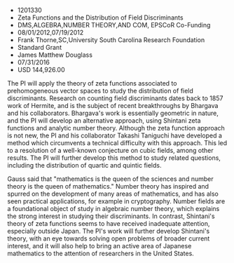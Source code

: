 
* 1201330
* Zeta Functions and the Distribution of Field Discriminants
* DMS,ALGEBRA,NUMBER THEORY,AND COM, EPSCoR Co-Funding
* 08/01/2012,07/19/2012
* Frank Thorne,SC,University South Carolina Research Foundation
* Standard Grant
* James Matthew Douglass
* 07/31/2016
* USD 144,926.00

The PI will apply the theory of zeta functions associated to prehomogeneous
vector spaces to study the distribution of field discriminants. Research on
counting field discriminants dates back to 1857 work of Hermite, and is the
subject of recent breakthroughs by Bhargava and his collaborators. Bhargava's
work is essentially geometric in nature, and the PI will develop an alternative
approach, using Shintani zeta functions and analytic number theory. Although the
zeta function approach is not new, the PI and his collaborator Takashi Taniguchi
have developed a method which circumvents a technical difficulty with this
approach. This led to a resolution of a well-known conjecture on cubic fields,
among other results. The PI will further develop this method to study related
questions, including the distribution of quartic and quintic fields.

Gauss said that "mathematics is the queen of the sciences and number theory is
the queen of mathematics." Number theory has inspired and spurred on the
development of many areas of mathematics, and has also seen practical
applications, for example in cryptography. Number fields are a foundational
object of study in algebraic number theory, which explains the strong interest
in studying their discriminants. In contrast, Shintani's theory of zeta
functions seems to have received inadequate attention, especially outside Japan.
The PI's work will further develop Shintani's theory, with an eye towards
solving open problems of broader current interest, and it will also help to
bring an active area of Japanese mathematics to the attention of researchers in
the United States.
